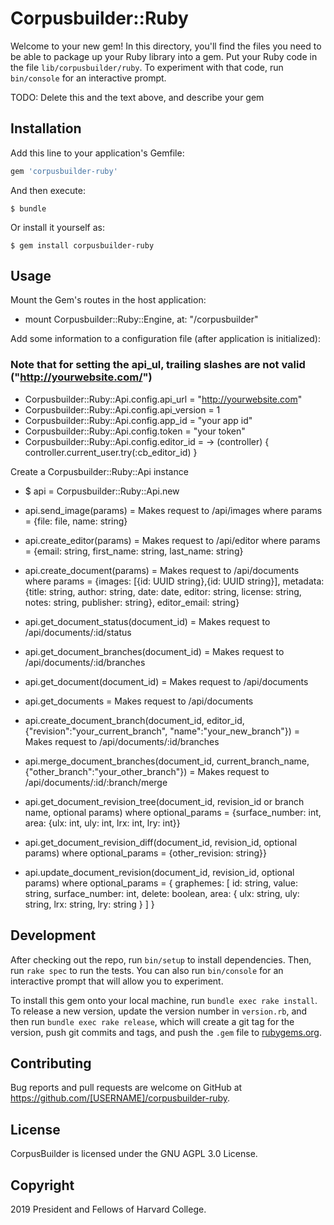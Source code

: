 # Corpusbuilder::Ruby

Welcome to your new gem! In this directory, you'll find the files you need to be able to package up your Ruby library into a gem. Put your Ruby code in the file `lib/corpusbuilder/ruby`. To experiment with that code, run `bin/console` for an interactive prompt.

TODO: Delete this and the text above, and describe your gem

## Installation

Add this line to your application's Gemfile:

```ruby
gem 'corpusbuilder-ruby'
```

And then execute:

    $ bundle

Or install it yourself as:

    $ gem install corpusbuilder-ruby

## Usage
Mount the Gem's routes in the host application:
* mount Corpusbuilder::Ruby::Engine, at: "/corpusbuilder"

Add some information to a configuration file (after application is initialized):
### Note that for setting the api_ul, trailing slashes are not valid ("http://yourwebsite.com/")
* Corpusbuilder::Ruby::Api.config.api_url = "http://yourwebsite.com"
* Corpusbuilder::Ruby::Api.config.api_version = 1
* Corpusbuilder::Ruby::Api.config.app_id = "your app id"
* Corpusbuilder::Ruby::Api.config.token = "your token"
* Corpusbuilder::Ruby::Api.config.editor_id = -> (controller) {
  controller.current_user.try(:cb_editor_id)
}

Create a Corpusbuilder::Ruby::Api instance
* $ api = Corpusbuilder::Ruby::Api.new

* api.send_image(params) = Makes request to /api/images
  where params = {file: file, name: string} 
* api.create_editor(params) = Makes request to /api/editor
  where params = {email: string, first_name: string, last_name: string}

* api.create_document(params) = Makes request to /api/documents
  where params = {images: [{id: UUID string},{id: UUID string}], metadata: {title: string, author: string, date: date, editor: string, license: string, notes: string, publisher: string}, editor_email: string}
* api.get_document_status(document_id) = Makes request to /api/documents/:id/status
* api.get_document_branches(document_id) = Makes request to /api/documents/:id/branches
* api.get_document(document_id) = Makes request to /api/documents
* api.get_documents = Makes request to /api/documents

* api.create_document_branch(document_id, editor_id, {"revision":"your_current_branch", "name":"your_new_branch"}) = Makes request to /api/documents/:id/branches 
* api.merge_document_branches(document_id, current_branch_name, {"other_branch":"your_other_branch"}) = Makes request to /api/documents/:id/:branch/merge
* api.get_document_revision_tree(document_id, revision_id or branch name, optional params)
  where optional_params = {surface_number: int, area: {ulx: int, uly: int, lrx: int, lry: int}}
* api.get_document_revision_diff(document_id, revision_id, optional params)
  where optional_params = {other_revision: string}}
* api.update_document_revision(document_id, revision_id, optional params)
  where optional_params = { graphemes: [ id: string,
                                value: string,
                       surface_number: int,
                               delete: boolean,
                                 area: { ulx: string,
                                         uly: string,
                                         lrx: string,
                                         lry: string
                                       }
                                 ]
                          } 

## Development

After checking out the repo, run `bin/setup` to install dependencies. Then, run `rake spec` to run the tests. You can also run `bin/console` for an interactive prompt that will allow you to experiment.

To install this gem onto your local machine, run `bundle exec rake install`. To release a new version, update the version number in `version.rb`, and then run `bundle exec rake release`, which will create a git tag for the version, push git commits and tags, and push the `.gem` file to [rubygems.org](https://rubygems.org).

## Contributing

Bug reports and pull requests are welcome on GitHub at https://github.com/[USERNAME]/corpusbuilder-ruby.

## License

CorpusBuilder is licensed under the GNU AGPL 3.0 License.

## Copyright

2019 President and Fellows of Harvard College.
